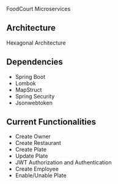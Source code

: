 FoodCourt Microservices

## Architecture

Hexagonal Architecture

## Dependencies

- Spring Boot
- Lombok
- MapStruct
- Spring Security
- Jsonwebtoken

## Current Functionalities

- Create Owner
- Create Restaurant
- Create Plate
- Update Plate
- JWT Authorization and Authentication
- Create Employee
- Enable/Unable Plate
